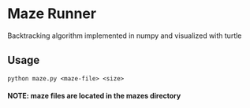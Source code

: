 # Maze Runner
Backtracking algorithm implemented in numpy and visualized with turtle

## Usage
`python maze.py <maze-file> <size>`

#### NOTE: maze files are located in the mazes directory

